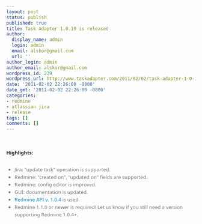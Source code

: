 ```yaml
---
layout: post
status: publish
published: true
title: Task Adapter 1.0.19 is released
author:
  display_name: admin
  login: admin
  email: alskor@gmail.com
  url: ''
author_login: admin
author_email: alskor@gmail.com
wordpress_id: 239
wordpress_url: http://www.taskadapter.com/2011/02/02/task-adapter-1-0-19-is-released/
date: '2011-02-02 22:26:00 -0800'
date_gmt: '2011-02-02 22:26:00 -0800'
categories:
- redmine
- atlassian jira
- release
tags: []
comments: []
---
```

<p><br/>
<div style="font-family: 'Lucida Grande', 'Lucida Sans Unicode', 'Segoe UI', Helvetica, Arial, sans-serif; font-size: 13px; line-height: 20px; margin-bottom: 25px;"><span style="background-color: white;"><b>Highlights:</b></span></div>
<ul style="color: #7a7a7a; font-family: 'Lucida Grande', 'Lucida Sans Unicode', 'Segoe UI', Helvetica, Arial, sans-serif; font-size: 13px; line-height: 20px;">
<li><span style="background-color: white;">Jira: "update task" operation is supported.</span></li>
<li><span style="background-color: white;">Redmine: "created on", "updated on" fields are supported.</span></li>
<li><span style="background-color: white;">Redmine: config editor is improved.</span></li>
<li><span style="background-color: white;">GUI: documentation is updated.</span></li>
<li><span style="background-color: white;"><a href="http:&#47;&#47;taskadapter.com&#47;redmine_java_api_1.0.4" style="color: #1487d4; text-decoration: none;">Redmine API v. 1.0.4</a>&nbsp;is used.</span></li>
<li><span style="background-color: white;">Redmine 1.1.0 or newer is required! Let us know if you still need a version supporting Redmine 1.0.4+.</span></li></ul></p>
